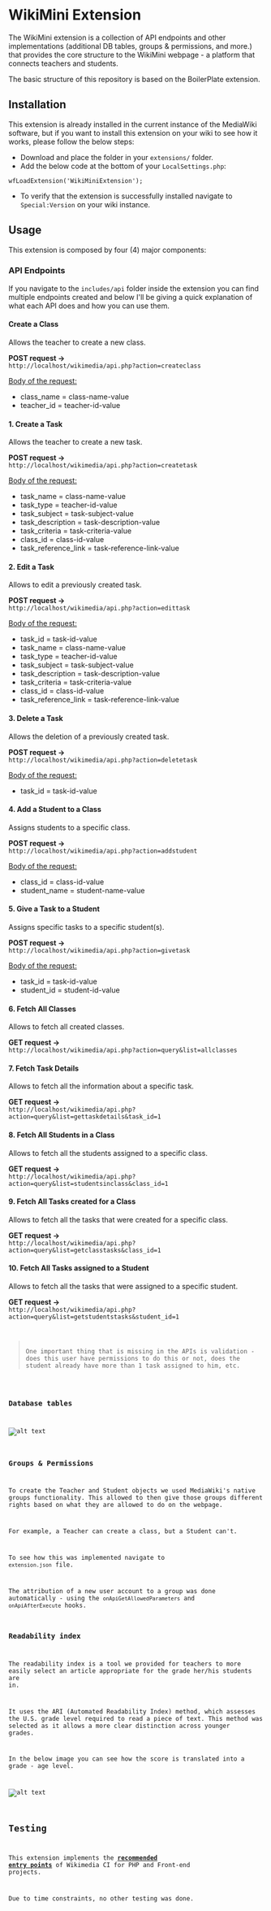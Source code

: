 # WikiMini Extension

The WikiMini extension is a collection of API endpoints and other implementations (additional DB tables, groups & permissions, and more.) that provides the core structure to the WikiMini webpage - a platform that connects teachers and students.

The basic structure of this repository is based on the BoilerPlate extension.

## Installation

This extension is already installed in the current instance of the MediaWiki software, but if you want to install this extension on your wiki to see how it works, please follow the below steps:

* Download and place the folder in your ```extensions/``` folder.
* Add the below code at the bottom of your ```LocalSettings.php```:

```
wfLoadExtension('WikiMiniExtension');
```

* To verify that the extension is successfully installed navigate to ```Special:Version``` on your wiki instance.

## Usage

This extension is composed by four (4) major components:

### API Endpoints

If you navigate to the ```includes/api``` folder inside the extension you can find multiple endpoints created and below I'll be giving a quick explanation of what each API does and how you can use them.

#### Create a Class

Allows the teacher to create a new class.

<b>POST request →</b>
<code>
http://localhost/wikimedia/api.php?action=createclass
</code>

<u>Body of the request:</u>
* class_name = class-name-value
* teacher_id = teacher-id-value

#### 1. Create a Task

Allows the teacher to create a new task.

<b>POST request →</b>
<code>
http://localhost/wikimedia/api.php?action=createtask
</code>

<u>Body of the request:</u>
* task_name = class-name-value
* task_type = teacher-id-value
* task_subject = task-subject-value
* task_description = task-description-value
* task_criteria = task-criteria-value
* class_id = class-id-value
* task_reference_link = task-reference-link-value

#### 2. Edit a Task

Allows to edit a previously created task.

<b>POST request →</b>
<code>
http://localhost/wikimedia/api.php?action=edittask
</code>

<u>Body of the request:</u>
* task_id = task-id-value
* task_name = class-name-value
* task_type = teacher-id-value
* task_subject = task-subject-value
* task_description = task-description-value
* task_criteria = task-criteria-value
* class_id = class-id-value
* task_reference_link = task-reference-link-value

#### 3. Delete a Task

Allows the deletion of a previously created task.

<b>POST request →</b>
<code>
http://localhost/wikimedia/api.php?action=deletetask
</code>

<u>Body of the request:</u>
* task_id = task-id-value

#### 4. Add a Student to a Class

Assigns students to a specific class.

<b>POST request →</b>
<code>
http://localhost/wikimedia/api.php?action=addstudent
</code>

<u>Body of the request:</u>
* class_id = class-id-value
* student_name = student-name-value

#### 5. Give a Task to a Student

Assigns specific tasks to a specific student(s).

<b>POST request →</b>
<code>
http://localhost/wikimedia/api.php?action=givetask
</code>

<u>Body of the request:</u>
* task_id = task-id-value
* student_id = student-id-value

#### 6. Fetch All Classes

Allows to fetch all created classes.

<b>GET request →</b>
<code>
http://localhost/wikimedia/api.php?action=query&list=allclasses
</code>

#### 7. Fetch Task Details

Allows to fetch all the information about a specific task.

<b>GET request →</b>
<code>
http://localhost/wikimedia/api.php?action=query&list=gettaskdetails&task_id=1
</code>

#### 8. Fetch All Students in a Class

Allows to fetch all the students assigned to a specific class.

<b>GET request →</b>
<code>
http://localhost/wikimedia/api.php?action=query&list=studentsinclass&class_id=1
</code>

#### 9. Fetch All Tasks created for a Class

Allows to fetch all the tasks that were created for a specific class.

<b>GET request →</b>
<code>
http://localhost/wikimedia/api.php?action=query&list=getclasstasks&class_id=1
</code>

#### 10. Fetch All Tasks assigned to a Student

Allows to fetch all the tasks that were assigned to a specific student.

<b>GET request →</b>
<code>
http://localhost/wikimedia/api.php?action=query&list=getstudentstasks&student_id=1


<blockquote>
One important thing that is missing in the APIs is validation - does this user have permissions to do this or not, does the student already have more than 1 task assigned to him, etc.
</blockquote>

### Database tables

![alt text](https://github.com/vichoiglesias/wikimini-c/blob/master/Application/extensions/WikiMiniExtension/images/wikimini.png?raw=true)

### Groups & Permissions

To create the Teacher and Student objects we used MediaWiki's native groups functionality. This allowed to then give those groups different rights based on what they are allowed to do on the webpage.

For example, a Teacher can create a class, but a Student can't.

To see how this was implemented navigate to ```extension.json``` file.

The attribution of a new user account to a group was done automatically - using the ```onApiGetAllowedParameters``` and ```onApiAfterExecute``` hooks.

### Readability index

The readability index is a tool we provided for teachers to more easily select an article appropriate for the grade her/his students are in.

It uses the ARI (Automated Readability Index) method, which assesses the U.S. grade level required to read a piece of text. This method was selected as it allows a more clear distinction across younger grades.

In the below image you can see how the score is translated into a grade - age level.

![alt text](https://github.com/vichoiglesias/wikimini-c/blob/master/Application/extensions/WikiMiniExtension/images/readability.png?raw=true)

## Testing

This extension implements the **[recommended entry points](https://www.mediawiki.org/wiki/Continuous_integration/Entry_points)** of Wikimedia CI for PHP and Front-end projects.

Due to time constraints, no other testing was done.
